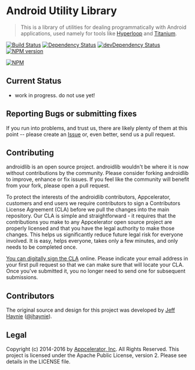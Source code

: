 # Android Utility Library

> This is a library of utilities for dealing programmatically with Android applications, used namely for tools like [Hyperloop](https://github.com/appcelerator/hyperloop) and [Titanium](https://github.com/appcelerator/titanium).

[![Build Status](https://travis-ci.org/appcelerator/androidlib.svg?branch=master)](https://travis-ci.org/appcelerator/androidlib)
[![Dependency Status](https://david-dm.org/appcelerator/androidlib.svg)](https://david-dm.org/appcelerator/androidlib)
[![devDependency Status](https://david-dm.org/appcelerator/androidlib/dev-status.svg)](https://david-dm.org/appcelerator/androidlib#info=devDependencies)
[![NPM version](https://badge.fury.io/js/androidlib.svg)](http://badge.fury.io/js/grunt-appc-js)

[![NPM](https://nodei.co/npm-dl/androidlib.png)](https://nodei.co/npm/androidlib/)

## Current Status

- work in progress. do not use yet!

## Reporting Bugs or submitting fixes

If you run into problems, and trust us, there are likely plenty of them at this point -- please create an [Issue](https://github.com/appcelerator/androidlib/issues) or, even better, send us a pull request. 

## Contributing

androidlib is an open source project.  androidlib wouldn't be where it is now without contributions by the community. Please consider forking androidlib to improve, enhance or fix issues. If you feel like the community will benefit from your fork, please open a pull request.

To protect the interests of the androidlib contributors, Appcelerator, customers and end users we require contributors to sign a Contributors License Agreement (CLA) before we pull the changes into the main repository. Our CLA is simple and straightforward - it requires that the contributions you make to any Appcelerator open source project are properly licensed and that you have the legal authority to make those changes. This helps us significantly reduce future legal risk for everyone involved. It is easy, helps everyone, takes only a few minutes, and only needs to be completed once.

[You can digitally sign the CLA](http://bit.ly/app_cla) online. Please indicate your email address in your first pull request so that we can make sure that will locate your CLA.  Once you've submitted it, you no longer need to send one for subsequent submissions.

## Contributors

The original source and design for this project was developed by [Jeff Haynie](http://github.com/jhaynie) ([@jhaynie](http://twitter.com/jhaynie)).

## Legal

Copyright (c) 2014-2016 by [Appcelerator, Inc](http://www.appcelerator.com). All Rights Reserved.
This project is licensed under the Apache Public License, version 2.  Please see details in the LICENSE file.
